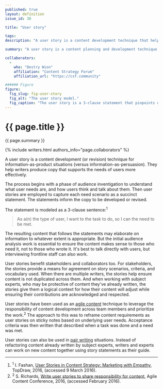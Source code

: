 ```yaml
---
published: true
layout: definition
issue_id: 30

title: "User story"

tags:
description: "A user story is a content development technique that helps writers produce copy in relation to user needs."

summary: "A user story is a content planning and development technique that helps writers focus on the scenarios and criteria of user needs, which in turn informs how to write content that fulfulls those needs. The model also helps ensure stakeholder alignment on the scenarios and criteria, as well benefits collaborative writing situations."

collaborators:
  - 
    who: "Destry Wion"
    affiliation: "Content Strategy Forum"
    affiliation_url: "https://csf.community"

###### Figure
figure:
  fig_slug: fig-user-story 
  fig_alt: "The user story model."
  fig_caption: "The user story is a 3-clause statement that pinpoints user type, task, and need fulfilled."	 
---
```


<h1 class="term-title">{{ page.title }}</h1>

<p class="summary">{{ page.summary }}</p>

<!-- COLLABORATORS – This must not move nor be deleted -->
{% include writers.html authors_info="page.collaborators" %}

<!-- DEFINITION BEGINS -->

A user story is a content development (or revision) technique for information-as-product situations (versus information-as-persuasion). They help writers produce copy that supports the needs of users more effectively.

<!-- FIGURE – You can move this line to position among paras, but never delete it!
{% if ref="{{ page.figure }}" %}{% include figure.html figure_info="page.figure" site_info="site.github" %}{% endif %}  -->

The process begins with a phase of audience inventigation to understand what user needs are, and how users think and talk about them. Then user stories are employed to capture each need scenario as a succinct statement. The statements inform the copy to be developed or revised. 

The statement is modeled as a 3-clause sentence:<sup class="ref">1</sup> 

<blockquote>
	As a(n) <span class="underline placeholder">the type of user</span>, I want to <span class="underline placeholder">the task to do</span>, so I can <span class="underline placeholder">the need to be met</span>.
</blockquote> 
	
The resulting content that follows the statements may elaborate on information to whatever extent is appropriate. But the initial audience analysis work is essential to ensure the content makes sense to those who need it, not to those who wrote it. It's best to talk directly with users, but interviewing frontline staff can also work.

User stories benefit stakeholders and collaborators too. For stakeholders, the stories provide a means for agreement on story scenarios, criteria, and vocabulary used. When there are multiple writers, the stories help ensure content is not duplicated across them. And when working with subject experts, who may be protective of content they've already written, the stories give them a logical context for how their content will adjust while ensuring their contributions are acknowledged and respected.

User stories have been used as an [agile content](agile-content.html) technique to leverage the responsibility of content development across team members and prioritize the work.<sup class="ref">2</sup> The approach to this was to reframe content requirements as user stories on sticky notes based on underlying user needs. Acceptance criteria was then written that described when a task was done and a need was met.

User stories can also be used in [pair writing](pair-writing.html) situations. Instead of refactoring content already written by subject experts, writers and experts can work on new content together using story statements as their guide. 

<hr class="footnotes">

<ol class="references nomark">
	<li><sup>1</sup>
		I. Fashan, <a href="https://www.topdraw.com/blog/user-stories-in-content-strategy-marketing-with-empathy/">User Stories in Content Strategy: Marketing with Empathy</a>, TopDraw, 2016, (accessed 9 March 2016).
	</li>
	<li><sup>2</sup>
		S. Richards, <a href="https://2016.agilecontentconf.com/richards">Write user stories to share responsibility for content</a>, Agile Content Conference, 2016, (accessed February 2016).
	</li>
</ol>
